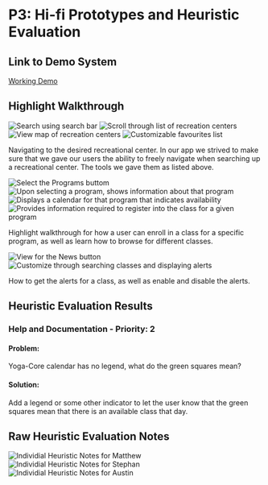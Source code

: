# P3: Hi-fi Prototypes and Heuristic Evaluation

## Link to Demo System

[Working Demo](https://triickshotz.github.io/RecreationCenterApplication/index.html)

## Highlight Walkthrough

![](Images/demo1_1.PNG "Search using search bar")
![](Images/demo1_2.PNG "Scroll through list of recreation centers")
![](Images/demo1_3.PNG "View map of recreation centers")
![](Images/demo1_4.PNG "Customizable favourites list")

Navigating to the desired recreational center. In our app we strived to make sure that we gave our users the ability to freely navigate when searching up a recreational center. The tools we gave them as listed above.

![](Images/demo2_1.PNG "Select the Programs buttom")
![](Images/demo2_2.PNG "Upon selecting a program, shows information about that program")
![](Images/demo2_3.PNG "Displays a calendar for that program that indicates availability")
![](Images/demo2_4.PNG "Provides information required to register into the class for a given program")

Highlight walkthrough for how a user can enroll in a class for a specific program, as well as learn how to browse for different classes.

![](Images/demo3_1.PNG "View for the News button")
![](Images/demo3_2.PNG "Customize through searching classes and displaying alerts")

How to get the alerts for a class, as well as enable and disable the alerts.

## Heuristic Evaluation Results

### Help and Documentation - Priority: 2
#### Problem: 
Yoga-Core calendar has no legend, what do the green squares mean?
#### Solution: 
Add a legend or some other indicator to let the user know that the green squares mean that there is an available class that day.


## Raw Heuristic Evaluation Notes

![](Images/MatthewHeuristics.PNG "Individial Heuristic Notes for Matthew")
![](Images/StephanHeuristics.PNG "Individial Heuristic Notes for Stephan")
![](Images/AustinHeuristics.PNG "Individial Heuristic Notes for Austin")

